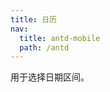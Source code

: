 ```yaml
---
title: 日历
nav:
  title: antd-mobile
  path: /antd
---
```


用于选择日期区间。

<code src="./demo/basic.tsx" />

<API/>
